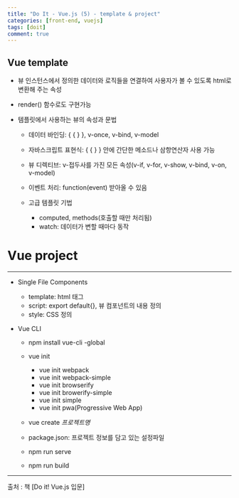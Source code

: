 ```yaml
---
title: "Do It - Vue.js (5) - template & project"
categories: [front-end, vuejs]
tags: [doit]
comment: true
---
```


## Vue template

- 뷰 인스턴스에서 정의한 데이터와 로직들을 연결하여 사용자가 볼 수 있도록 html로 변환해 주는 속성
- render() 함수로도 구현가능
- 템플릿에서 사용하는 뷰의 속성과 문법

  - 데이터 바인딩: { { } }, v-once, v-bind, v-model
  - 자바스크립트 표현식: { { } } 안에 간단한 메소드나 삼항연산자 사용 가능
  - 뷰 디렉티브: v-접두사를 가진 모든 속성(v-if, v-for, v-show, v-bind, v-on, v-model)
  - 이벤트 처리: function(event) 받아올 수 있음
  - 고급 템플릿 기법

    - computed, methods(호출할 때만 처리됨)
    - watch: 데이터가 변할 때마다 동작

# Vue project

---

- Single File Components

  - template: html 태그
  - script: export default{}, 뷰 컴포넌트의 내용 정의
  - style: CSS 정의

- Vue CLI

  - npm install vue-cli -global
  - vue init

    - vue init webpack
    - vue init webpack-simple
    - vue init browserify
    - vue init browerify-simple
    - vue init simple
    - vue init pwa(Progressive Web App)

  - vue create _프로젝트명_
  - package.json: 프로젝트 정보를 담고 있는 설정파일
  - npm run serve
  - npm run build

---

출처 : 책 [Do it! Vue.js 입문]
